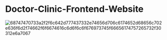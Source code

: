 # Doctor-Clinic-Frontend-Website
![68747470733a2f2f6c642d777437332e74656d706c6174652d68656c702e636f6d2f74662f6f6674616c6d6f6c6f676973745f66656174757265732f30312e6a7067](https://user-images.githubusercontent.com/75193650/180008136-7ad00a25-d22b-422f-8f01-9c6bca760c11.jpg)


